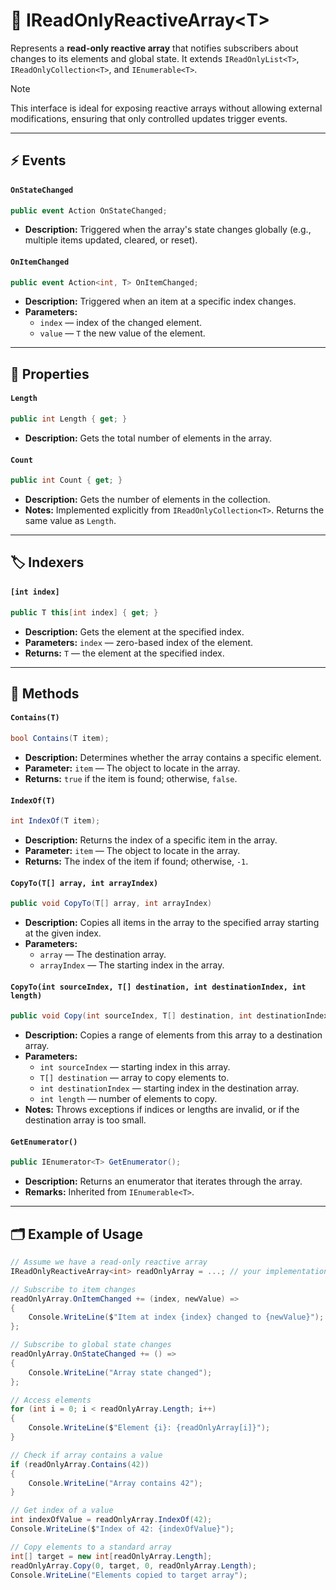 # 🧩 IReadOnlyReactiveArray&lt;T&gt;

Represents a **read-only reactive array** that notifies subscribers about changes to its elements and global state. It extends `IReadOnlyList<T>`, `IReadOnlyCollection<T>`, and `IEnumerable<T>`.

> [!NOTE]  
> This interface is ideal for exposing reactive arrays without allowing external modifications, ensuring that only controlled updates trigger events.

---

## ⚡ Events

#### `OnStateChanged`
```csharp
public event Action OnStateChanged;
```
- **Description:** Triggered when the array's state changes globally (e.g., multiple items updated, cleared, or reset).

#### `OnItemChanged`
```csharp
public event Action<int, T> OnItemChanged;
```
- **Description:** Triggered when an item at a specific index changes.
- **Parameters:**
    - `index` — index of the changed element.
    - `value` — `T` the new value of the element.

---

## 🔑 Properties

#### `Length`
```csharp
public int Length { get; }
```
- **Description:** Gets the total number of elements in the array.

#### `Count`
```csharp
public int Count { get; }
```
- **Description:** Gets the number of elements in the collection.
- **Notes:** Implemented explicitly from `IReadOnlyCollection<T>`. Returns the same value as `Length`.

---

## 🏷️ Indexers

#### `[int index]`
```csharp
public T this[int index] { get; }
```
- **Description:** Gets the element at the specified index.
- **Parameters:** `index` — zero-based index of the element.
- **Returns:** `T` — the element at the specified index.

---

## 🏹 Methods

#### `Contains(T)`
```csharp
bool Contains(T item);
```
- **Description:** Determines whether the array contains a specific element.
- **Parameter:** `item` — The object to locate in the array.
- **Returns:** `true` if the item is found; otherwise, `false`.

#### `IndexOf(T)`
```csharp
int IndexOf(T item);
```
- **Description:** Returns the index of a specific item in the array.
- **Parameter:** `item` — The object to locate in the array.
- **Returns:** The index of the item if found; otherwise, `-1`.

#### `CopyTo(T[] array, int arrayIndex)`
```csharp
public void CopyTo(T[] array, int arrayIndex)
```
- **Description:** Copies all items in the array to the specified array starting at the given index.
- **Parameters:**
  - `array` — The destination array.
  - `arrayIndex` — The starting index in the array.

#### `CopyTo(int sourceIndex, T[] destination, int destinationIndex, int length)`
```csharp
public void Copy(int sourceIndex, T[] destination, int destinationIndex, int length);
```
- **Description:** Copies a range of elements from this array to a destination array.
- **Parameters:**
  - `int sourceIndex` — starting index in this array.
  - `T[] destination` — array to copy elements to.
  - `int destinationIndex` — starting index in the destination array.
  - `int length` — number of elements to copy.
- **Notes:** Throws exceptions if indices or lengths are invalid, or if the destination array is too small.

#### `GetEnumerator()`
```csharp
public IEnumerator<T> GetEnumerator();
```
- **Description:** Returns an enumerator that iterates through the array.
- **Remarks:** Inherited from `IEnumerable<T>`.

---

## 🗂 Example of Usage

```csharp
// Assume we have a read-only reactive array
IReadOnlyReactiveArray<int> readOnlyArray = ...; // your implementation

// Subscribe to item changes
readOnlyArray.OnItemChanged += (index, newValue) =>
{
    Console.WriteLine($"Item at index {index} changed to {newValue}");
};

// Subscribe to global state changes
readOnlyArray.OnStateChanged += () =>
{
    Console.WriteLine("Array state changed");
};

// Access elements
for (int i = 0; i < readOnlyArray.Length; i++)
{
    Console.WriteLine($"Element {i}: {readOnlyArray[i]}");
}

// Check if array contains a value
if (readOnlyArray.Contains(42))
{
    Console.WriteLine("Array contains 42");
}

// Get index of a value
int indexOfValue = readOnlyArray.IndexOf(42);
Console.WriteLine($"Index of 42: {indexOfValue}");

// Copy elements to a standard array
int[] target = new int[readOnlyArray.Length];
readOnlyArray.Copy(0, target, 0, readOnlyArray.Length);
Console.WriteLine("Elements copied to target array");
```